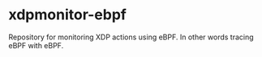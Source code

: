 # xdpmonitor-ebpf

Repository for monitoring XDP actions using eBPF. In other words tracing eBPF with eBPF.
